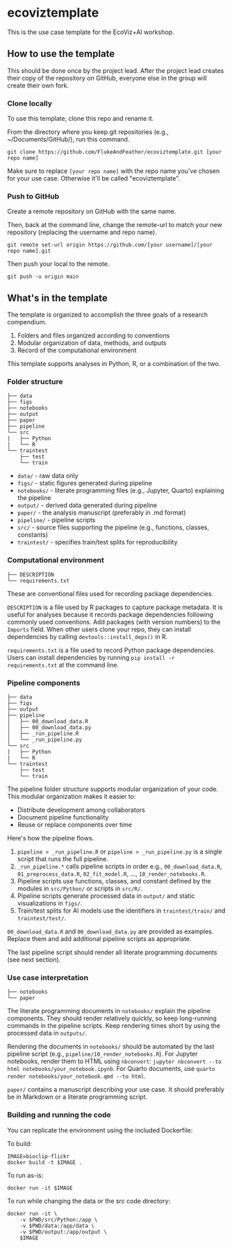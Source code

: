
# ecoviztemplate

<!-- badges: start -->
<!-- badges: end -->

This is the use case template for the EcoViz+AI workshop.

## How to use the template

This should be done once by the project lead. After the project lead creates their copy of the repository on GitHub, everyone else in the group will create their own fork.

### Clone locally

To use this template, clone this repo and rename it.

From the directory where you keep git repositories (e.g., ~/Documents/GitHub/), run this command.

`git clone https://github.com/FlukeAndFeather/ecoviztemplate.git [your repo name]` 

Make sure to replace `[your repo name]` with the repo name you've chosen for your use case. Otherwise it'll be called "ecoviztemplate".

### Push to GitHub

Create a remote repository on GitHub with the same name.

Then, back at the command line, change the remote-url to match your new repository (replacing the username and repo name).

`git remote set-url origin https://github.com/[your username]/[your repo name].git`

Then push your local to the remote.

`git push -u origin main`

## What's in the template

The template is organized to accomplish the three goals of a research compendium.

1. Folders and files organized according to conventions
2. Modular organization of data, methods, and outputs
3. Record of the computational environment

This template supports analyses in Python, R, or a combination of the two.

### Folder structure

```
├── data
├── figs
├── notebooks
├── output
├── paper
├── pipeline
└── src
|   ├── Python
|   └── R
└── traintest
    ├── test
    └── train
```

* `data/` - raw data only
* `figs/` - static figures generated during pipeline
* `notebooks/` - literate programming files (e.g., Jupyter, Quarto) explaining the pipeline
* `output/` - derived data generated during pipeline
* `paper/` - the analysis manuscript (preferably in .md format)
* `pipeline/` - pipeline scripts
* `src/` - source files supporting the pipeline (e.g., functions, classes, constants)
* `traintest/` - specifies train/test splits for reproducibility

### Computational environment

```
├── DESCRIPTION
└── requirements.txt
```

These are conventional files used for recording package dependencies. 

`DESCRIPTION` is a file used by R packages to capture package metadata. It is useful for analyses because it records package dependencies following commonly used conventions. Add packages (with version numbers) to the `Imports` field. When other users clone your repo, they can install dependencies by calling `devtools::install_deps()` in R.

`requirements.txt` is a file used to record Python package dependencies. Users can install dependencies by running `pip install -r requirements.txt` at the command line.

### Pipeline components

```
├── data
├── figs
├── output
├── pipeline
│   ├── 00_download_data.R
│   ├── 00_download_data.py
│   ├── _run_pipeline.R
│   └── _run_pipeline.py
└── src
|   ├── Python
|   └── R
└── traintest
    ├── test
    └── train
```

The pipeline folder structure supports modular organization of your code. This modular organization makes it easier to:

* Distribute development among collaborators
* Document pipeline functionality
* Reuse or replace components over time

Here's how the pipeline flows.

1. `pipeline > _run_pipeline.R` or `pipeline > _run_pipeline.py` is a single script that runs the full pipeline.
2. `_run_pipeline.*` calls pipeline scripts in order e.g., `00_download_data.R`, `01_preprocess_data.R`, `02_fit_model.R`, ..., `10_render_notebooks.R`.
3. Pipeline scripts use functions, classes, and constant defined by the modules in `src/Python/` or scripts in `src/R/`.
4. Pipeline scripts generate processed data in `output/` and static visualizations in `figs/`.
5. Train/test splits for AI models use the identifiers in `traintest/train/` and `traintest/test/`.

`00_download_data.R` and `00_download_data.py` are provided as examples. Replace them and add additional pipeline scripts as appropriate.

The last pipeline script should render all literate programming documents (see next section).

### Use case interpretation

```
├── notebooks
└── paper
```

The literate programming documents in `notebooks/` explain the pipeline components. They should render relatively quickly, so keep long-running commands in the pipeline scripts. Keep rendering times short by using the processed data in `outputs/`.

Rendering the documents in `notebooks/` should be automated by the last pipeline script (e.g., `pipeline/10_render_notebooks.R`). For Jupyter notebooks, render them to HTML using `nbconvert`: `jupyter nbconvert --to html notebooks/your_notebook.ipynb`. For Quarto documents, use `quarto render notebooks/your_notebook.qmd --to html`.

`paper/` contains a manuscript describing your use case. It should preferably be in Markdown or a literate programming script.

### Building and running the code
You can replicate the environment using the included Dockerfile:

To build:
```
IMAGE=bioclip-flickr
docker build -t $IMAGE .
```

To run as-is:
```
docker run -it $IMAGE
```

To run while changing the data or the src code directory:
```
docker run -it \
    -v $PWD/src/Python:/app \
    -v $PWD/data:/app/data \
    -v $PWD/output:/app/output \
    $IMAGE
```
